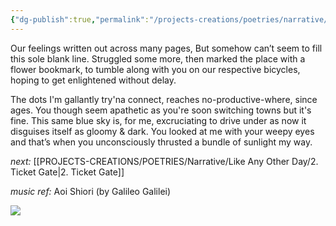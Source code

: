 ```yaml
---
{"dg-publish":true,"permalink":"/projects-creations/poetries/narrative/like-any-other-day/1-switching-town/","created":"2025-03-04T20:56:23.409+05:30","updated":"2025-03-07T23:37:03.560+05:30"}
---
```


Our feelings written out across many pages,
But somehow can’t seem to fill this sole blank line.
Struggled some more, then marked the place with a flower bookmark, 
to tumble along with you on our respective bicycles, hoping to get enlightened without delay.

The dots I'm gallantly try'na connect, reaches no-productive-where, since ages.
You though seem apathetic as you're soon switching towns but it's fine.
This same blue sky is, for me, excruciating to drive under as now it disguises itself as gloomy & dark.
You looked at me with your weepy eyes and that’s when you unconsciously thrusted a bundle of sunlight my way.


*next:* [[PROJECTS-CREATIONS/POETRIES/Narrative/Like Any Other Day/2. Ticket Gate\|2. Ticket Gate]]

*music ref:* Aoi Shiori (by Galileo Galilei)

![](https://youtu.be/E8BgxjKfxcI?si=fbBIFEXd6gT5Xv00)